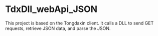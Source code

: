 # TdxDll_webApi_JSON
This project is based on the Tongdaxin client. It calls a DLL to send GET requests, retrieve JSON data, and parse the JSON.
